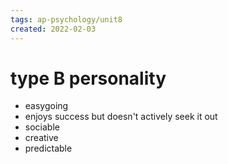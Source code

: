 ```yaml
---
tags: ap-psychology/unit8 
created: 2022-02-03
---
```


# type B personality

- easygoing
- enjoys success but doesn't actively seek it out
- sociable
- creative
- predictable

<!---->